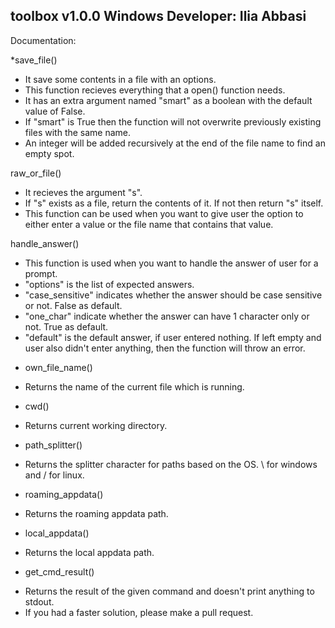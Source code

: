 toolbox v1.0.0  Windows
Developer: Ilia Abbasi
-----------------------------------


Documentation:

*save_file()
 - It save some contents in a file with an options.
 - This function recieves everything that a open() function needs.
 - It has an extra argument named "smart" as a boolean with the default value of False.
 - If "smart" is True then the function will not overwrite previously existing files with the same name.
 - An integer will be added recursively at the end of the file name to find an empty spot.

raw_or_file()
 - It recieves the argument "s".
 - If "s" exists as a file, return the contents of it. If not then return "s" itself.
 - This function can be used when you want to give user the option to either enter a value or the file name that contains that value.

handle_answer()
 - This function is used when you want to handle the answer of user for a prompt.
 - "options" is the list of expected answers.
 - "case_sensitive" indicates whether the answer should be case sensitive or not. False as default.
 - "one_char" indicate whether the answer can have 1 character only or not. True as default.
 - "default" is the default answer, if user entered nothing. If left empty and user also didn't enter anything, then the function will throw an error.

* own_file_name()
 - Returns the name of the current file which is running.

* cwd()
 - Returns current working directory.

* path_splitter()
 - Returns the splitter character for paths based on the OS. \ for windows and / for linux.

* roaming_appdata()
 - Returns the roaming appdata path.

* local_appdata()
 - Returns the local appdata path.

* get_cmd_result()
 - Returns the result of the given command and doesn't print anything to stdout.
 - If you had a faster solution, please make a pull request.
